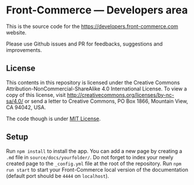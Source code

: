 # Front-Commerce — Developers area

This is the source code for the https://developers.front-commerce.com website.

Please use Github issues and PR for feedbacks, suggestions and improvements.

## License

This contents in this repository is licensed under the Creative Commons Attribution-NonCommercial-ShareAlike 4.0 International License.
To view a copy of this license, visit http://creativecommons.org/licenses/by-nc-sa/4.0/ or send a letter to Creative Commons, PO Box 1866, Mountain View, CA 94042, USA.

The code though is under [MIT License](https://github.com/front-commerce/developers.front-commerce.com/blob/main/LICENSE.md).

## Setup

Run `npm install` to install the app.
You can add a new page by creating a `.md` file in `source/docs/yourfolder/`. Do not forget to index your newly created page to the `_config.yml` file at the root of the repository.
Run `npm run start` to start your Front-Commerce local version of the documentation (default port should be `4444` on `localhost`).
